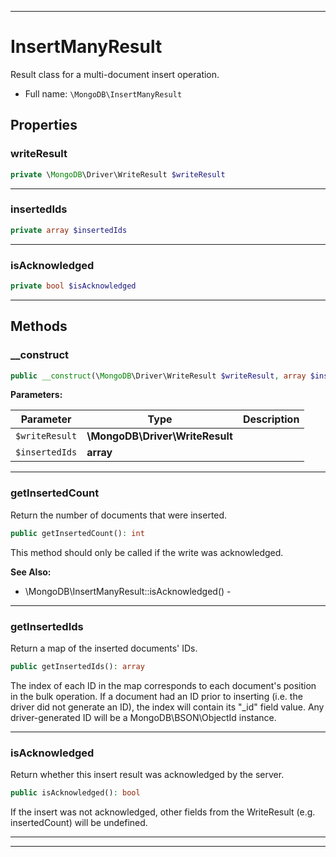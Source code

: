 ***

# InsertManyResult

Result class for a multi-document insert operation.

* Full name: `\MongoDB\InsertManyResult`

## Properties

### writeResult

```php
private \MongoDB\Driver\WriteResult $writeResult
```

***

### insertedIds

```php
private array $insertedIds
```

***

### isAcknowledged

```php
private bool $isAcknowledged
```

***

## Methods

### __construct

```php
public __construct(\MongoDB\Driver\WriteResult $writeResult, array $insertedIds): mixed
```

**Parameters:**

| Parameter | Type | Description |
|-----------|------|-------------|
| `$writeResult` | **\MongoDB\Driver\WriteResult** |  |
| `$insertedIds` | **array** |  |

***

### getInsertedCount

Return the number of documents that were inserted.

```php
public getInsertedCount(): int
```

This method should only be called if the write was acknowledged.

**See Also:**

* \MongoDB\InsertManyResult::isAcknowledged() -

***

### getInsertedIds

Return a map of the inserted documents' IDs.

```php
public getInsertedIds(): array
```

The index of each ID in the map corresponds to each document's position in the bulk operation. If a document had an ID
prior to inserting (i.e. the driver did not generate an ID), the index will contain its "_id"
field value. Any driver-generated ID will be a MongoDB\BSON\ObjectId instance.









***

### isAcknowledged

Return whether this insert result was acknowledged by the server.

```php
public isAcknowledged(): bool
```

If the insert was not acknowledged, other fields from the WriteResult
(e.g. insertedCount) will be undefined.









***


***

